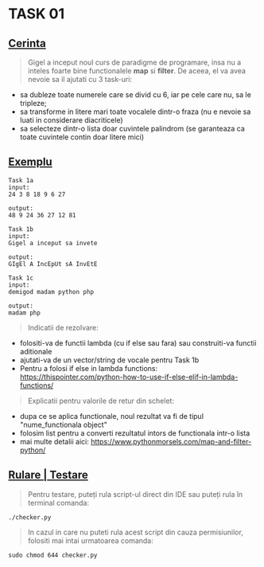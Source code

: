 # **TASK 01**

## <ins>Cerinta</ins>

> Gigel a inceput noul curs de paradigme de programare, insa nu a inteles foarte bine functionalele **map** si **filter**. De aceea, el va avea nevoie sa il ajutati cu 3 task-uri:
* sa dubleze toate numerele care se divid cu 6, iar pe cele care nu, sa le tripleze;
* sa transforme in litere mari toate vocalele dintr-o fraza (nu e nevoie sa luati in considerare diacriticele)
* sa selecteze dintr-o lista doar cuvintele palindrom (se garanteaza ca toate cuvintele contin doar litere mici)

## <ins>Exemplu</ins>

```
Task 1a
input:
24 3 8 18 9 6 27

output:
48 9 24 36 27 12 81
```

```
Task 1b
input:
Gigel a inceput sa invete

output:
GIgEl A IncEpUt sA InvEtE
```

```
Task 1c
input:
demigod madam python php

output:
madam php
```

> Indicatii de rezolvare:
* folositi-va de functii lambda (cu if else sau fara) sau construiti-va functii aditionale
* ajutati-va de un vector/string de vocale pentru Task 1b
* Pentru a folosi if else in lambda functions: https://thispointer.com/python-how-to-use-if-else-elif-in-lambda-functions/

> Explicatii pentru valorile de retur din schelet:
* dupa ce se aplica functionale, noul rezultat va fi de tipul "nume_functionala object" 
* folosim list pentru a converti rezultatul intors de functionala intr-o lista
* mai multe detalii aici: https://www.pythonmorsels.com/map-and-filter-python/

## <ins>Rulare | Testare</ins>

> Pentru testare, puteți rula script-ul direct din IDE sau puteți rula în terminal comanda:

```
./checker.py
```

> In cazul in care nu puteti rula acest script din cauza permisiunilor, folositi mai intai urmatoarea comanda:

```
sudo chmod 644 checker.py
```